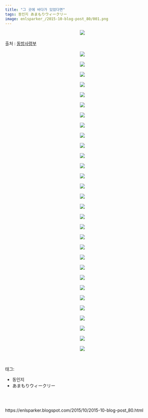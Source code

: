 ```yaml
---
title: "그 곳에 바다가 있었다면"
tags: 동인지 あまもりウィークリー
image: enlsparker_/2015-10-blog-post_80/001.png
---
```

<div class="article">
<div class="post-body entry-content" id="post-body-4852714277427300406" itemprop="description articleBody">
<div class="separator" style="clear: both; text-align: center;">
<img src="{{ site.nasurl }}/enlsparker_/2015-10-blog-post_80/001.png"/></div>
<a name="more"></a><br/>
출처 : <a href="http://cafe.naver.com/touhouheadquarters">동방사령부</a><br/>
<br/>
<div class="separator" style="clear: both; text-align: center;">
<img src="{{ site.nasurl }}/enlsparker_/2015-10-blog-post_80/002.png"/></div>
<br/>
<div class="separator" style="clear: both; text-align: center;">
<img src="{{ site.nasurl }}/enlsparker_/2015-10-blog-post_80/003.png"/></div>
<br/>
<div class="separator" style="clear: both; text-align: center;">
<img src="{{ site.nasurl }}/enlsparker_/2015-10-blog-post_80/004.png"/></div>
<br/>
<div class="separator" style="clear: both; text-align: center;">
<img src="{{ site.nasurl }}/enlsparker_/2015-10-blog-post_80/005.png"/></div>
<br/>
<div class="separator" style="clear: both; text-align: center;">
<img src="{{ site.nasurl }}/enlsparker_/2015-10-blog-post_80/006.png"/></div>
<br/>
<div class="separator" style="clear: both; text-align: center;">
<img src="{{ site.nasurl }}/enlsparker_/2015-10-blog-post_80/007.png"/></div>
<br/>
<div class="separator" style="clear: both; text-align: center;">
<img src="{{ site.nasurl }}/enlsparker_/2015-10-blog-post_80/008.png"/></div>
<br/>
<div class="separator" style="clear: both; text-align: center;">
<img src="{{ site.nasurl }}/enlsparker_/2015-10-blog-post_80/009.png"/></div>
<br/>
<div class="separator" style="clear: both; text-align: center;">
<img src="{{ site.nasurl }}/enlsparker_/2015-10-blog-post_80/010.png"/></div>
<br/>
<div class="separator" style="clear: both; text-align: center;">
<img src="{{ site.nasurl }}/enlsparker_/2015-10-blog-post_80/011.png"/></div>
<br/>
<div class="separator" style="clear: both; text-align: center;">
<img src="{{ site.nasurl }}/enlsparker_/2015-10-blog-post_80/012.png"/></div>
<br/>
<div class="separator" style="clear: both; text-align: center;">
<img src="{{ site.nasurl }}/enlsparker_/2015-10-blog-post_80/013.png"/></div>
<br/>
<div class="separator" style="clear: both; text-align: center;">
<img src="{{ site.nasurl }}/enlsparker_/2015-10-blog-post_80/014.png"/></div>
<br/>
<div class="separator" style="clear: both; text-align: center;">
<img src="{{ site.nasurl }}/enlsparker_/2015-10-blog-post_80/015.png"/></div>
<br/>
<div class="separator" style="clear: both; text-align: center;">
<img src="{{ site.nasurl }}/enlsparker_/2015-10-blog-post_80/016.png"/></div>
<br/>
<div class="separator" style="clear: both; text-align: center;">
<img src="{{ site.nasurl }}/enlsparker_/2015-10-blog-post_80/017.png"/></div>
<br/>
<div class="separator" style="clear: both; text-align: center;">
<img src="{{ site.nasurl }}/enlsparker_/2015-10-blog-post_80/018.png"/></div>
<br/>
<div class="separator" style="clear: both; text-align: center;">
<img src="{{ site.nasurl }}/enlsparker_/2015-10-blog-post_80/019.png"/></div>
<br/>
<div class="separator" style="clear: both; text-align: center;">
<img src="{{ site.nasurl }}/enlsparker_/2015-10-blog-post_80/020.png"/></div>
<br/>
<div class="separator" style="clear: both; text-align: center;">
<img src="{{ site.nasurl }}/enlsparker_/2015-10-blog-post_80/021.png"/></div>
<br/>
<div class="separator" style="clear: both; text-align: center;">
<img src="{{ site.nasurl }}/enlsparker_/2015-10-blog-post_80/022.png"/></div>
<br/>
<div class="separator" style="clear: both; text-align: center;">
<img src="{{ site.nasurl }}/enlsparker_/2015-10-blog-post_80/023.png"/></div>
<br/>
<div class="separator" style="clear: both; text-align: center;">
<img src="{{ site.nasurl }}/enlsparker_/2015-10-blog-post_80/024.png"/></div>
<br/>
<div class="separator" style="clear: both; text-align: center;">
<img src="{{ site.nasurl }}/enlsparker_/2015-10-blog-post_80/025.png"/></div>
<br/>
<div class="separator" style="clear: both; text-align: center;">
<img src="{{ site.nasurl }}/enlsparker_/2015-10-blog-post_80/026.png"/></div>
<br/>
<div class="separator" style="clear: both; text-align: center;">
<img src="{{ site.nasurl }}/enlsparker_/2015-10-blog-post_80/027.png"/></div>
<br/>
<div class="separator" style="clear: both; text-align: center;">
<img src="{{ site.nasurl }}/enlsparker_/2015-10-blog-post_80/028.png"/></div>
<br/>
<div class="separator" style="clear: both; text-align: center;">
<img src="{{ site.nasurl }}/enlsparker_/2015-10-blog-post_80/029.png"/></div>
<br/>
<div class="separator" style="clear: both; text-align: center;">
<img src="{{ site.nasurl }}/enlsparker_/2015-10-blog-post_80/030.png"/></div>
<br/>
<div class="separator" style="clear: both; text-align: center;">
<img src="{{ site.nasurl }}/enlsparker_/2015-10-blog-post_80/031.png"/></div>
<br/>
<div style="clear: both;"></div>
</div></div><br/>
<div class="tagTrail">
<p>태그: </p>
<ul>
<li>동인지</li>
<li>あまもりウィークリー</li>
</ul>
</div><br/>

<br/>
<p id="refer">https://enlsparker.blogspot.com/2015/10/2015-10-blog-post_80.html</p>
<br/>
